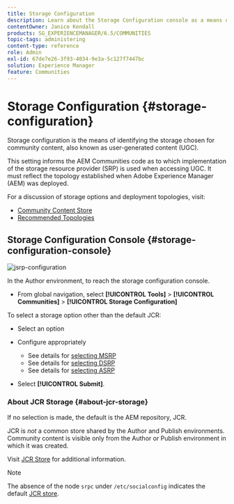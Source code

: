 ```yaml
---
title: Storage Configuration
description: Learn about the Storage Configuration console as a means of identifying the storage chosen for community content, also known as user-generated content.
contentOwner: Janice Kendall
products: SG_EXPERIENCEMANAGER/6.5/COMMUNITIES
topic-tags: administering
content-type: reference
role: Admin
exl-id: 67de7e26-3f93-4034-9e3a-5c127f7447bc
solution: Experience Manager
feature: Communities
---
```

# Storage Configuration {#storage-configuration}

Storage configuration is the means of identifying the storage chosen for community content, also known as user-generated content (UGC).

This setting informs the AEM Communities code as to which implementation of the storage resource provider (SRP) is used when accessing UGC. It must reflect the topology established when Adobe Experience Manager (AEM) was deployed.

For a discussion of storage options and deployment topologies, visit:

* [Community Content Store](working-with-srp.md)
* [Recommended Topologies](topologies.md)

## Storage Configuration Console {#storage-configuration-console}

![jsrp-configuration](assets/jsrp-configuration.png)

In the Author environment, to reach the storage configuration console.

* From global navigation, select **[!UICONTROL Tools]** > **[!UICONTROL Communities]** > **[!UICONTROL Storage Configuration]**

To select a storage option other than the default JCR:

* Select an option
* Configure appropriately

  * See details for [selecting MSRP](msrp.md#select-msrp)
  * See details for [selecting DSRP](dsrp.md#select-dsrp)
  * See details for [selecting ASRP](asrp.md#select-asrp)

* Select **[!UICONTROL Submit]**.

### About JCR Storage {#about-jcr-storage}

If no selection is made, the default is the AEM repository, JCR.

JCR is *not* a common store shared by the Author and Publish environments. Community content is visible only from the Author or Publish environment in which it was created.

Visit [JCR Store](jsrp.md) for additional information.

>[!NOTE]
>
>The absence of the node `srpc` under `/etc/socialconfig` indicates the default [JCR store](jsrp.md).
